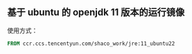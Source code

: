 ## 基于 ubuntu 的 openjdk 11 版本的运行镜像



使用方式：

```dockerfile
FROM ccr.ccs.tencentyun.com/shaco_work/jre:11_ubuntu22
```

